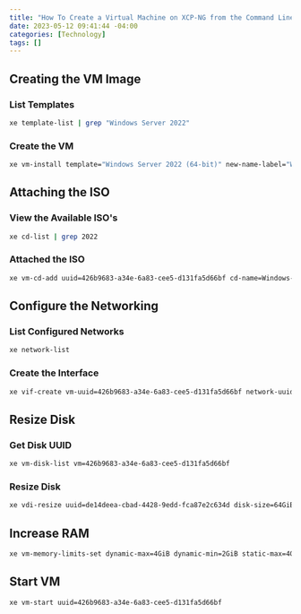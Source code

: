 ```yaml
---
title: "How To Create a Virtual Machine on XCP-NG from the Command Line (Bash)"
date: 2023-05-12 09:41:44 -04:00
categories: [Technology]
tags: []
---
```

## Creating the VM Image
### List Templates
```bash
xe template-list | grep "Windows Server 2022"
```

### Create the VM
```bash
xe vm-install template="Windows Server 2022 (64-bit)" new-name-label="Windows Server"
```

## Attaching the ISO
### View the Available ISO's
```bash
xe cd-list | grep 2022
```

### Attached the ISO
```bash
xe vm-cd-add uuid=426b9683-a34e-6a83-cee5-d131fa5d66bf cd-name=Windows-Server2022.iso device=1
```

## Configure the Networking
### List Configured Networks
```bash
xe network-list
```

### Create the Interface
```bash
xe vif-create vm-uuid=426b9683-a34e-6a83-cee5-d131fa5d66bf network-uuid=6740ed63-ab4b-e86a-01cb-b23c82fc6f12 device=0
```

## Resize Disk
### Get Disk UUID
```bash
xe vm-disk-list vm=426b9683-a34e-6a83-cee5-d131fa5d66bf
```

### Resize Disk
```bash
xe vdi-resize uuid=de14deea-cbad-4428-9edd-fca87e2c634d disk-size=64GiB
```

## Increase RAM
```bash
xe vm-memory-limits-set dynamic-max=4GiB dynamic-min=2GiB static-max=4GiB static-min=2GiB uuid=426b9683-a34e-6a83-cee5-d131fa5d66bf
```

## Start VM
```bash
xe vm-start uuid=426b9683-a34e-6a83-cee5-d131fa5d66bf
```

